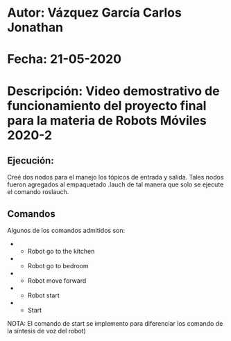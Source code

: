 # Autor:       Vázquez García Carlos Jonathan
# Fecha:       21-05-2020
# Descripción: Video demostrativo de funcionamiento del proyecto final para la materia de Robots Móviles 2020-2

## Ejecución:   
Creé dos nodos para el manejo los tópicos de entrada y salida.
Tales nodos fueron agregados al empaquetado .lauch de tal manera que solo se ejecute el comando roslauch.

## Comandos
Algunos de los comandos admitidos son:
* - Robot go to the kitchen
* - Robot go to bedroom
* - Robot move forward
* - Robot start
* - Start 

NOTA: El comando de start se implemento para diferenciar los comando de la síntesis de voz del robot)
